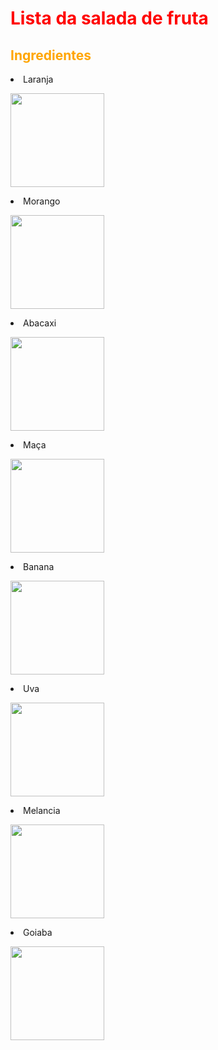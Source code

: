<!DOCTYPE html>
<html lang="PT-BR">
  <head>
   
  <meta charset="UTF-8">

<body>
  <h1>
    <style="text-align:center">
      <font color="red">Lista da salada de fruta</style>
  </h1>
  </font>
    <h2><font color="orange">Ingredientes</h2></font>
   
     
  <p><li>Laranja<p><img src="https://images8.alphacoders.com/407/thumbbig-407968.webp"weight=150 height=150>

  <p><li>Morango<p>
      <p><img src="https://wallpapercave.com/wp/wp9305948.jpg" height=150 weight=150>
    <li>Abacaxi<p><img src="https://mialich.com.br/up_produtos/19093.jpg" height=150 widht=150>
      <p>
    <li>Maça<p><img src="http://static3.tcdn.com.br/img/img_prod/450860/muda_de_maca_gala_climas_frios_ou_amenos_1m_enxertadas_566_1_20190611093558.jpg" height=150 weight= 150>
      <p>
    <li>Banana<p><img src="https://upload.wikimedia.org/wikipedia/commons/thumb/6/69/Banana.png/800px-Banana.png" widht=150 height=150>
      <p>
    <li>Uva<p>
      <p><img src="https://d3ugyf2ht6aenh.cloudfront.net/stores/746/397/products/uva-brs-isis-sem-semente1-4117fb3e4898b50a5a16102264065112-1024-1024.jpg" height=150 width=150>
    <li>Melancia<p>
      <p><img src="https://encrypted-tbn0.gstatic.com/images?q=tbn:ANd9GcTMYgGRJyKW3QoruOnSGJ-9_TeZ7I1pjYaj9Edoot6w&s" height=150 width=150>
    <li>Goiaba<p><img src="https://img.freepik.com/fotos-premium/goiaba-do-close-up-rosa-fresco-organico-com-as-folhas-inteiras-e-cortadas-isoladas-no-fundo-branco-vista-frontal_59529-240.jpg?w=2000" height=150 width=150>
